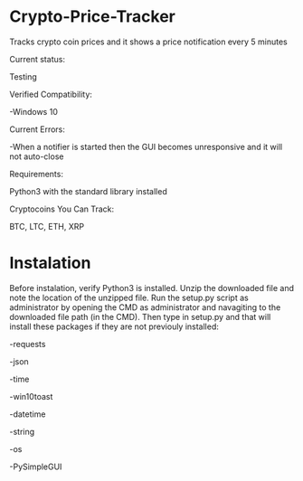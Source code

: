 # Crypto-Price-Tracker
Tracks crypto coin prices and it shows a price notification every 5 minutes

Current status:

Testing


Verified Compatibility:

-Windows 10


Current Errors:

-When a notifier is started then the GUI becomes unresponsive and it will not auto-close


Requirements:

Python3 with the standard library installed


Cryptocoins You Can Track:

BTC, LTC, ETH, XRP

# Instalation

Before instalation, verify Python3 is installed. Unzip the downloaded file and note the location of the unzipped file. Run the setup.py script as administrator by opening the CMD as administrator and navagiting to the downloaded file path (in the CMD). Then type in setup.py and that will install these packages if they are not previouly installed:

-requests

-json

-time

-win10toast

-datetime

-string

-os

-PySimpleGUI
